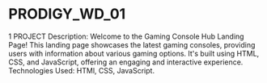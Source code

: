 # PRODIGY_WD_01
1 PROJECT 
Description: Welcome to the Gaming Console Hub Landing Page! This landing page showcases the latest gaming consoles, providing users with information about various gaming options. It's built using HTML, CSS, and JavaScript, offering an engaging and interactive experience.
Technologies Used: HTMl, CSS, JavaScript.
